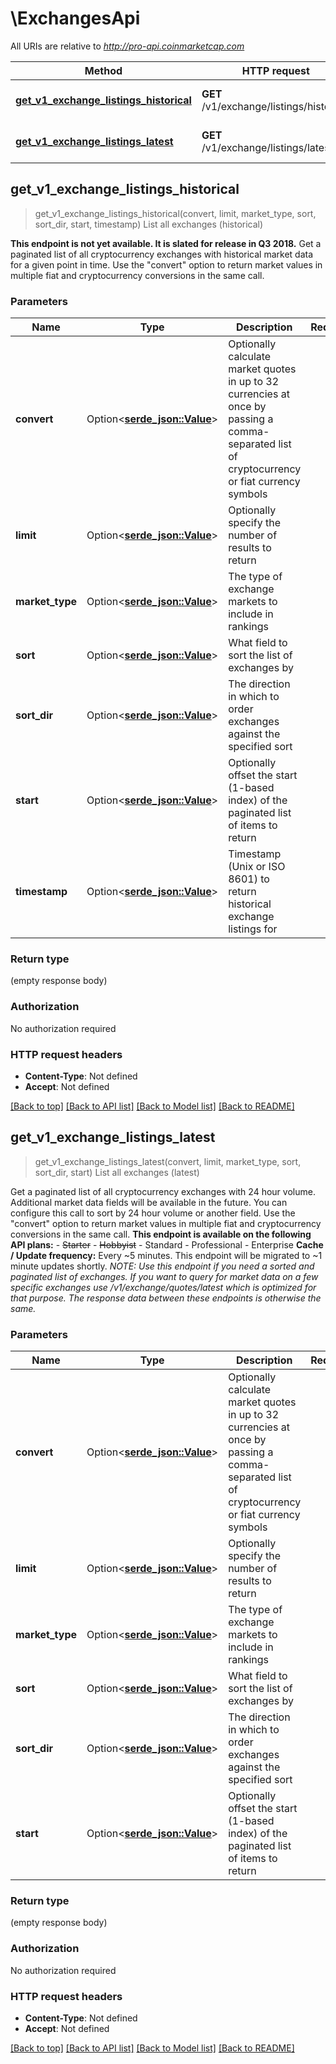 # \ExchangesApi

All URIs are relative to *http://pro-api.coinmarketcap.com*

Method | HTTP request | Description
------------- | ------------- | -------------
[**get_v1_exchange_listings_historical**](ExchangesApi.md#get_v1_exchange_listings_historical) | **GET** /v1/exchange/listings/historical | List all exchanges (historical)
[**get_v1_exchange_listings_latest**](ExchangesApi.md#get_v1_exchange_listings_latest) | **GET** /v1/exchange/listings/latest | List all exchanges (latest)



## get_v1_exchange_listings_historical

> get_v1_exchange_listings_historical(convert, limit, market_type, sort, sort_dir, start, timestamp)
List all exchanges (historical)

**This endpoint is not yet available. It is slated for release in Q3 2018.**   Get a paginated list of all cryptocurrency exchanges with historical market data for a given point in time. Use the \"convert\" option to return market values in multiple fiat and cryptocurrency conversions in the same call.

### Parameters


Name | Type | Description  | Required | Notes
------------- | ------------- | ------------- | ------------- | -------------
**convert** | Option<[**serde_json::Value**](.md)> | Optionally calculate market quotes in up to 32 currencies at once by passing a comma-separated list of cryptocurrency or fiat currency symbols |  |
**limit** | Option<[**serde_json::Value**](.md)> | Optionally specify the number of results to return |  |
**market_type** | Option<[**serde_json::Value**](.md)> | The type of exchange markets to include in rankings |  |
**sort** | Option<[**serde_json::Value**](.md)> | What field to sort the list of exchanges by |  |
**sort_dir** | Option<[**serde_json::Value**](.md)> | The direction in which to order exchanges against the specified sort |  |
**start** | Option<[**serde_json::Value**](.md)> | Optionally offset the start (1-based index) of the paginated list of items to return |  |
**timestamp** | Option<[**serde_json::Value**](.md)> | Timestamp (Unix or ISO 8601) to return historical exchange listings for |  |

### Return type

 (empty response body)

### Authorization

No authorization required

### HTTP request headers

- **Content-Type**: Not defined
- **Accept**: Not defined

[[Back to top]](#) [[Back to API list]](../README.md#documentation-for-api-endpoints) [[Back to Model list]](../README.md#documentation-for-models) [[Back to README]](../README.md)


## get_v1_exchange_listings_latest

> get_v1_exchange_listings_latest(convert, limit, market_type, sort, sort_dir, start)
List all exchanges (latest)

Get a paginated list of all cryptocurrency exchanges with 24 hour volume. Additional market data fields will be available in the future. You can configure this call to sort by 24 hour volume or another field. Use the \"convert\" option to return market values in multiple fiat and cryptocurrency conversions in the same call.      **This endpoint is available on the following API plans:**   - ~~Starter~~   - ~~Hobbyist~~   - Standard   - Professional   - Enterprise  **Cache / Update frequency:** Every ~5 minutes. This endpoint will be migrated to ~1 minute updates shortly.        *NOTE: Use this endpoint if you need a sorted and paginated list of exchanges. If you want to query for market data on a few specific exchanges use /v1/exchange/quotes/latest which is optimized for that purpose. The response data between these endpoints is otherwise the same.*

### Parameters


Name | Type | Description  | Required | Notes
------------- | ------------- | ------------- | ------------- | -------------
**convert** | Option<[**serde_json::Value**](.md)> | Optionally calculate market quotes in up to 32 currencies at once by passing a comma-separated list of cryptocurrency or fiat currency symbols |  |
**limit** | Option<[**serde_json::Value**](.md)> | Optionally specify the number of results to return |  |
**market_type** | Option<[**serde_json::Value**](.md)> | The type of exchange markets to include in rankings |  |
**sort** | Option<[**serde_json::Value**](.md)> | What field to sort the list of exchanges by |  |
**sort_dir** | Option<[**serde_json::Value**](.md)> | The direction in which to order exchanges against the specified sort |  |
**start** | Option<[**serde_json::Value**](.md)> | Optionally offset the start (1-based index) of the paginated list of items to return |  |

### Return type

 (empty response body)

### Authorization

No authorization required

### HTTP request headers

- **Content-Type**: Not defined
- **Accept**: Not defined

[[Back to top]](#) [[Back to API list]](../README.md#documentation-for-api-endpoints) [[Back to Model list]](../README.md#documentation-for-models) [[Back to README]](../README.md)

